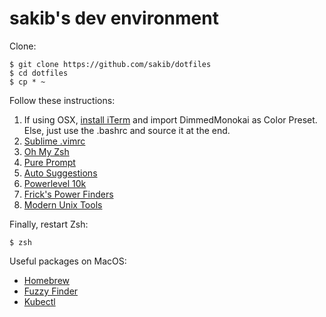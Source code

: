 # sakib's dev environment

Clone:
```
$ git clone https://github.com/sakib/dotfiles
$ cd dotfiles
$ cp * ~
```

Follow these instructions:

1. If using OSX, [install iTerm](https://www.iterm2.com/) and import DimmedMonokai as Color Preset. Else, just use the .bashrc and source it at the end.
2. [Sublime .vimrc](https://github.com/grigio/vim-sublime)
3. [Oh My Zsh](https://github.com/robbyrussell/oh-my-zsh)
4. [Pure Prompt](https://github.com/sindresorhus/pure)
5. [Auto Suggestions](https://github.com/zsh-users/zsh-autosuggestions/blob/master/INSTALL.md)
6. [Powerlevel 10k](https://github.com/romkatv/powerlevel10k)
7. [Frick's Power Finders](https://gist.github.com/mdbfrick/2114066b1f4523727c74daf593ee9644)
8. [Modern Unix Tools](https://github.com/ibraheemdev/modern-unix)

Finally, restart Zsh:
```
$ zsh
```

Useful packages on MacOS:
* [Homebrew](https://brew.sh/)
* [Fuzzy Finder](https://github.com/junegunn/fzf)
* [Kubectl](https://kubernetes.io/docs/tasks/tools/install-kubectl-macos/)
